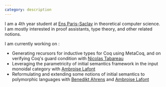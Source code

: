 ```yaml
---
category: description
---
```


I am a 4th year student at [Ens Paris-Saclay](https://ens-paris-saclay.fr/en)
in theoretical computer science.
I am mostly interested in proof assistants, type theory, and other related notions.

I am currently working on :
- Generating recursors for inductive types for Coq using MetaCoq, and on
  verifying Coq's guard condition with [Nicolas Tabareau](https://tabareau.fr/)
- Leveraging the parametricity of initial semantics framework in the input
  monoidal category with [Ambroise Lafont](https://amblafont.github.io/)
- Reformulating and extending some notions of initial semantics to polymorphic
  languages with [Benedikt Ahrens](https://benediktahrens.gitlab.io/) and
  [Ambroise Lafont](https://amblafont.github.io/)




<!-- I am a 4th year student at [Ens Paris-Saclay](https://ens-paris-saclay.fr/en)
in theoretical computer science.
I am currently working with [Benedikt Ahrens](https://benediktahrens.gitlab.io/)
on a unified framework for initial semantics, and with
[Ambroise Lafont](https://amblafont.github.io/) on leveraging the parametricity
of such frameworks in the input category.

My main interests are :
- Type Theory
- Proof Assistants
- Functional Programming Languages
- Categorical Semantics -->